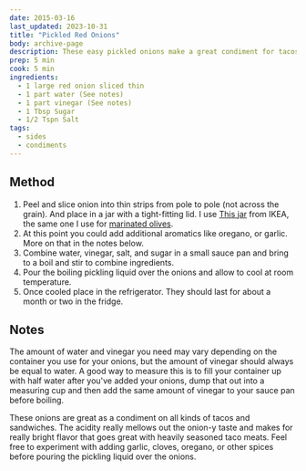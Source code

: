 ```yaml
---
date: 2015-03-16
last_updated: 2023-10-31
title: "Pickled Red Onions"
body: archive-page
description: These easy pickled onions make a great condiment for tacos and sandwiches.
prep: 5 min
cook: 5 min
ingredients:
  - 1 large red onion sliced thin
  - 1 part water (See notes)
  - 1 part vinegar (See notes)
  - 1 Tbsp Sugar
  - 1/2 Tspn Salt
tags:
  - sides
  - condiments
---
```

## Method
1. Peel and slice onion into thin strips from pole to pole (not across the grain). And place in a jar with a tight-fitting lid. I use [This jar](http://www.ikea.com/us/en/catalog/products/90227985/) from IKEA, the same one I use for [marinated olives](/recipes/marinated-olives).
1. At this point you could add additional aromatics like oregano, or garlic. More on that in the notes below.
1. Combine water, vinegar, salt, and sugar in a small sauce pan and bring to a boil and stir to combine ingredients.
1. Pour the boiling pickling liquid over the onions and allow to cool at room temperature.
1. Once cooled place in the refrigerator. They should last for about a month or two in the fridge.

## Notes
The amount of water and vinegar you need may vary depending on the container you use for your onions, but the amount of vinegar should always be equal to water. A good way to measure this is to fill your container up with half water after you've added your onions, dump that out into a measuring cup and then add the same amount of vinegar to your sauce pan before boiling.

These onions are great as a condiment on all kinds of tacos and sandwiches. The acidity really mellows out the onion-y taste and makes for really bright flavor that goes great with heavily seasoned taco meats. Feel free to experiment with adding garlic, cloves, oregano, or other spices before pouring the pickling liquid over the onions.
